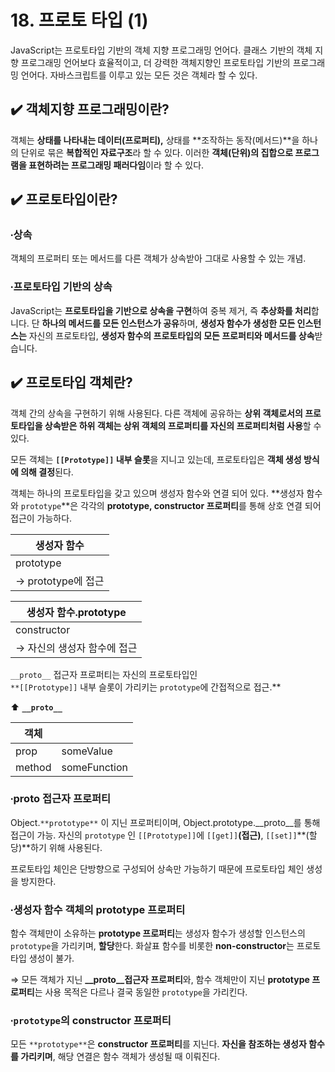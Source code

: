 # 18. 프로토 타입 (1)

JavaScript는 프로토타입 기반의 객체 지향 프로그래밍 언어다. 클래스 기반의 객체 지향 프로그래밍 언어보다 효율적이고, 더 강력한 객체지향인 프로토타입 기반의 프로그래밍 언어다. 자바스크립트를 이루고 있는 모든 것은 객체라 할 수 있다. 

## ✔️ 객체지향 프로그래밍이란?

객체는 **상태를 나타내는 데이터(프로퍼티),** 상태를 **조작하는 동작(메서드)**을 하나의 단위로 묶은 **복합적인 자료구조**라 할 수 있다. 이러한 **객체(단위)의 집합으로 프로그램을 표현하려는 프로그래밍 패러다임**이라 할 수 있다. 

## ✔️ 프로토타입이란?

### ∙상속

객체의 프로퍼티 또는 메서드를 다른 객체가 상속받아 그대로 사용할 수 있는 개념.

### ∙프로토타입 기반의 상속

JavaScript는 **프로토타입을 기반으로 상속을 구현**하여 중복 제거, 즉 **추상화를 처리**합니다. 단 **하나의 메서드를 모든 인스턴스가 공유**하며, **생성자 함수가 생성한 모든 인스턴스는** 자신의 프로토타입, **생성자 함수의 프로토타입의 모든 프로퍼티와 메서드를 상속**받습니다. 

## ✔️ 프로토타입 객체란?

객체 간의 상속을 구현하기 위해 사용된다. 다른 객체에 공유하는 **상위 객체로서의 프로토타입을 상속받은 하위 객체는 상위 객체의 프로퍼티를 자신의 프로퍼티처럼 사용**할 수 있다.

모든 객체는 **`[[Prototype]]` 내부 슬롯**을 지니고 있는데, 프로토타입은 **객체 생성 방식에 의해 결정**된다.

객체는 하나의 프로토타입을 갖고 있으며 생성자 함수와 연결 되어 있다. **생성자 함수와 `prototype`**은 각각의 **prototype, constructor 프로퍼티**를 통해 상호 연결 되어 접근이 가능하다.

| 생성자 함수 |
| --- |
| prototype
→ prototype에 접근 |

| 생성자 함수.prototype |
| --- |
| constructor
→ 자신의 생성자 함수에 접근 |

`__proto__` 접근자 프로퍼티는 자신의 프로토타입인  
`**[[Prototype]]` 내부 슬롯이 가리키는 `prototype`에 간접적으로 접근.**

⬆
**`__proto__`**

| 객체 |  |
| --- | --- |
| prop | someValue |
| method | someFunction |

### ∙__proto__ 접근자 프로퍼티

Object.`**prototype**` 이 지닌 프로퍼티이며, Object.prototype.__proto__를 통해 접근이 가능. 자신의 `prototype` 인 `[[Prototype]]`에 `[[get]]`**(접근)**, `[[set]]`**(할당)**하기 위해 사용된다. 

프로토타입 체인은 단방향으로 구성되어 상속만 가능하기 때문에 프로토타입 체인 생성을 방지한다.

### ∙생성자 함수 객체의 prototype 프로퍼티

함수 객체만이 소유하는 **prototype 프로퍼티**는 생성자 함수가 생성할 인스턴스의 `prototype`을 가리키며, **할당**한다. 화살표 함수를 비롯한 **non-constructor**는 프로토타입 생성이 불가. 

⇒ 모든 객체가 지닌 **__proto__접근자 프로퍼티**와, 함수 객체만이 지닌 **prototype 프로퍼티**는 사용 목적은 다르나 결국 동일한 `prototype`을 가리킨다.  

### ∙`prototype`의 constructor 프로퍼티

모든 `**prototype**`은 **constructor 프로퍼티**를 지닌다. **자신을 참조하는 생성자 함수를 가리키며**, 해당 연결은 함수 객체가 생성될 때 이뤄진다.